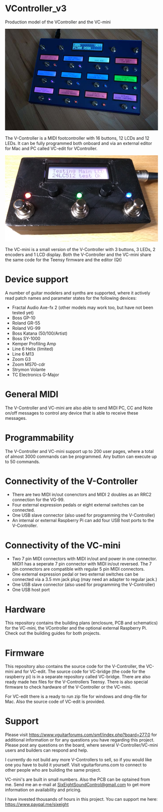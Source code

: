 # VController_v3
Production model of the VController and the VC-mini

![VController](https://github.com/sixeight7/VController_v3/blob/master/Firmware/VC-edit/VController_RGB.JPG)

The V-Controller is a MIDI footcontroller with 16 buttons, 12 LCDs and 12 LEDs.
It can be fully programmed both onboard and via an external editor for Mac and PC called VC-edit for VController.

![VC-mini](https://github.com/sixeight7/VController_v3/blob/master/Firmware/VC-edit/VC-mini.jpg)

The VC-mini is a small version of the V-Controller with 3 buttons, 3 LEDs, 2 encoders and 1 LCD display.
Both the V-Controller and the VC-mini share the same code for the Teensy firmware and the editor (Qt)

# Device support
A number of guitar modelers and synths are supported, where it actively read patch names and parameter states for the following devices:
* Fractal Audio Axe-fx 2 (other models may work too, but have not been tested yet)
* Boss GP-10
* Roland GR-55
* Roland VG-99
* Boss Katana (50/100/Artist)
* Boss SY-1000
* Kemper Profiling Amp
* Line 6 Helix (limited)
* Line 6 M13
* Zoom G3
* Zoom MS70-cdr
* Strymon Volante
* TC Electronics G-Major

# General MIDI
The V-Controller and VC-mini are also able to send MIDI PC, CC and Note on/off messages to control any device that is able to receive these messages.

# Programmability
The V-Controller and VC-mini support up to 200 user pages, where a total of almost 3000 commands can be programmed. Any button can execute up to 50 commands.

# Connectivity of the V-Controller
* There are two MIDI in/out conenctors and MIDI 2 doubles as an RRC2 connection for the VG-99.
* Four external expression pedals or eight external switches can be connected.
* One USB slave connector (also used for programming the V-Controller)
* An internal or external Raspberry Pi can add four USB host ports to the V-Controller.

# Connectivity of the VC-mini
* Two 7 pin MIDI connectors with MIDI in/out and power in one connector. MIDI1 has a seperate 7 pin connector with MIDI in/out reversed. The 7 pin connectors are compatible with regular 5 pin MIDI connectors.
* One external expression pedal or two external switches can be connected via a 3.5 mm jack plug (may need an adapter to regular jack.)
* One USB slave connector (also used for programming the V-Controller)
* One USB host port

# Hardware
This repository contains the building plans (enclosure, PCB and schematics) for the VC-mini, the VController and the optional external Raspberry Pi. Check out the building guides for both projects.

# Firmware
This repository also contains the source code for the V-Controller, the VC-mini and for VC-edit. The source code for VC-bridge (the code for the raspberry pi) is in a separate repository called VC-bridge. There are also ready made hex files for the V-Controllers Teensy. There is also special firmware to check hardware of the V-Controller or the VC-mini.

For VC-edit there is a ready to run zip file for windows and dmg-file for Mac. Also the source code of VC-edit is provided.

# Support
Please visit https://www.vguitarforums.com/smf/index.php?board=277.0 for additional information or for any questions you have regarding this project. Please post any questions on the board, where several V-Controller/VC-mini users and builders can respond and help.

I currently do not build any more V-Controllers to sell, so if you would like one you have to build it yourself. Visit vguitarforums.com to connect to other people who are building the same project.

VC-mini's are built in small numbers. Also the PCB can be optained from me. Send me an e-mail at SixEightSoundControl@gmail.com to get more information on availability and pricing.

I have invested thousands of hours in this project. You can support me here: https://www.paypal.me/sixeight


